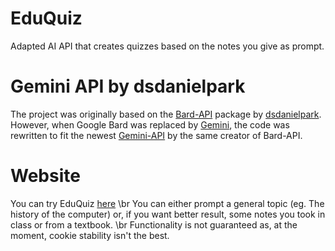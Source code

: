 # EduQuiz
Adapted AI API that creates quizzes based on the notes you give as prompt.

# Gemini API by dsdanielpark
The project was originally based on the [Bard-API](https://github.com/dsdanielpark/Bard-API) package by [dsdanielpark](https://github.com/dsdanielpark). However, when Google Bard was replaced by [Gemini](https://gemini.google.com/?hl=it), the code was rewritten to fit the newest [Gemini-API](https://github.com/dsdanielpark/Gemini-API) by the same creator of Bard-API. 

# Website
You can try EduQuiz [here](https://eduquiz.pythonanywhere.com/) \br
You can either prompt a general topic (eg. The history of the computer) or, if you want better result, some notes you took in class or from a textbook. \br
Functionality is not guaranteed as, at the moment, cookie stability isn't the best.
